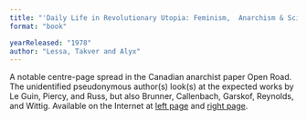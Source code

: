 ```yaml
---
title: "'Daily Life in Revolutionary Utopia: Feminism,  Anarchism & Science Fiction'"
format: "book"

yearReleased: "1978"
author: "Lessa, Takver and Alyx"
---
```

A notable centre-page spread in the Canadian anarchist  paper Open Road. The unidentified pseudonymous author(s) look(s) at the  expected works by Le Guin, Piercy, and Russ, but also Brunner, Callenbach,  Garskof, Reynolds, and Wittig. Available on the Internet at <a href="http://www.zisman.ca/openroad/1978-Summer/Pages/P8.pdf">left page</a>  and <a href="http://www.zisman.ca/openroad/1978-Summer/Pages/P12.pdf">right page</a>.
 